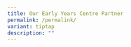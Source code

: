 ```yaml
---
title: Our Early Years Centre Partner
permalink: /permalink/
variant: tiptap
description: ""
---
```

